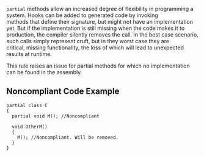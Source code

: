 
`partial` methods allow an increased degree of flexibility in programming a system. Hooks can be added to generated code by invoking<br>methods that define their signature, but might not have an implementation yet. But if the implementation is still missing when the code makes it to<br>production, the compiler silently removes the call. In the best case scenario, such calls simply represent cruft, but in they worst case they are<br>critical, missing functionality, the loss of which will lead to unexpected results at runtime.

This rule raises an issue for partial methods for which no implementation can be found in the assembly.

## Noncompliant Code Example


    partial class C
    {
      partial void M(); //Noncompliant
    
      void OtherM()
      {
        M(); //Noncompliant. Will be removed.
      }
    }

